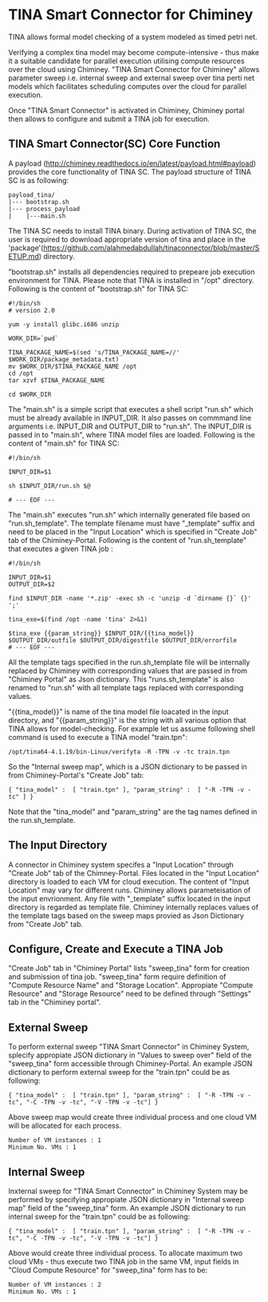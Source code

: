 TINA Smart Connector for Chiminey
==================================
TINA allows formal model checking of a system modeled as timed petri net. 

Verifying a complex tina model may become compute-intensive - thus make it a suitable candidate for parallel execution utilising compute resources over the cloud using Chiminey. "TINA Smart Connector for Chiminey" allows parameter sweep i.e. internal sweep and external sweep over tina perti net models which facilitates scheduling computes over the cloud for parallel execution.

Once "TINA Smart Connector" is activated in Chiminey, Chiminey portal then allows to configure and submit a TINA job for execution.

TINA Smart Connector(SC) Core Function
-----------------------------------
A payload (http://chiminey.readthedocs.io/en/latest/payload.html#payload) provides the core functionality of TINA SC. The payload structure of TINA SC is as following:

```
payload_tina/
|--- bootstrap.sh
|--- process_payload
|    |---main.sh
```
The TINA SC needs to install TINA binary. During activation of TINA SC, the user is required to download appropriate version of tina and place in the 'package'(https://github.com/alahmedabdullah/tinaconnector/blob/master/SETUP.md) directory.

"bootstrap.sh" installs all dependencies required to prepeare job execution environment for TINA. Please note that TINA is installed in "/opt" directory. Following is the content of "bootstrap.sh" for TINA SC:    

```
#!/bin/sh
# version 2.0

yum -y install glibc.i686 unzip

WORK_DIR=`pwd`

TINA_PACKAGE_NAME=$(sed 's/TINA_PACKAGE_NAME=//' $WORK_DIR/package_metadata.txt)
mv $WORK_DIR/$TINA_PACKAGE_NAME /opt
cd /opt
tar xzvf $TINA_PACKAGE_NAME

cd $WORK_DIR
```

The "main.sh" is a simple script that executes a shell script "run.sh" which must be already available in INPUT_DIR. It also passes on commmand line arguments i.e. INPUT_DIR and OUTPUT_DIR to "run.sh". The INPUT_DIR is passed in to "main.sh", where TINA model files are loaded. Following is the content of "main.sh" for TINA SC:

```
#!/bin/sh

INPUT_DIR=$1

sh $INPUT_DIR/run.sh $@

# --- EOF ---
```
The "main.sh" executes "run.sh" which internally generated file based on "run.sh_template". The template filename must have "_template" suffix and need to be placed in the "Input Location" which is specified in "Create Job" tab of the Chiminey-Portal. Following is the content of "run.sh_template" that executes a given TINA job :

```
#!/bin/sh

INPUT_DIR=$1
OUTPUT_DIR=$2

find $INPUT_DIR -name '*.zip' -exec sh -c 'unzip -d `dirname {}` {}' ';'

tina_exe=$(find /opt -name 'tina' 2>&1)

$tina_exe {{param_string}} $INPUT_DIR/{{tina_model}} $OUTPUT_DIR/outfile $OUTPUT_DIR/digestfile $OUTPUT_DIR/errorfile
# --- EOF ---
```
All the template tags specified in  the run.sh_template file will be internally replaced by Chiminey with corresponding values that are passed in from "Chiminey Portal" as Json dictionary. This "runs.sh_template" is  also renamed to "run.sh" with all template tags replaced with corresponding values. 

"{{tina_model}}" is name of the tina model file loacated in the input directory, and "{{param_string}}" is the string with all various option that TINA allows for model-checking. For example let us assume following shell command is used to execute a TINA model "train.tpn":

```
/opt/tina64-4.1.19/bin-Linux/verifyta -R -TPN -v -tc train.tpn 
```  
So the "Internal sweep map", which is a JSON dictionary to be passed in from Chiminey-Portal's "Create Job" tab:

```
{ "tina_model" :  [ "train.tpn" ], "param_string" :  [ "-R -TPN -v -tc" ] }

```
Note that the "tina_model" and "param_string" are the tag names defined in the run.sh_template.

The Input Directory
-------------------
A connector in Chiminey system specifes a "Input Location" through "Create Job" tab of the Chimney-Portal. Files located in the "Input Location" directory is loaded to each VM for cloud execution. The content of "Input Location" may vary for different runs. Chiminey allows parameteisation of the input envrionment. Any file with "_template" suffix located in the input directory is regarded as template file. Chiminey internally replaces values of the template tags based on the sweep maps provied as Json Dictionary from "Create Job" tab.

Configure, Create and Execute a TINA Job
------------------------------------------
"Create Job" tab in "Chiminey Portal" lists "sweep_tina" form for creation and submission of tina job. "sweep_tina" form require definition of "Compute Resource Name" and "Storage Location". Appropiate "Compute Resource" and "Storage Resource" need to be defined  through "Settings" tab in the "Chiminey portal".

External Sweep
--------------
To perform external sweep "TINA Smart Connector" in Chiminey System, splecify appropiate JSON dictionary in "Values to sweep over" field  of the "sweep_tina" form accessible through Chiminey-Portal. An example JSON dictionary to perform external sweep for the "train.tpn" could be as following:

```
{ "tina_model" :  [ "train.tpn" ], "param_string" :  [ "-R -TPN -v -tc", "-C -TPN -v -tc", "-V -TPN -v -tc"] }
``` 

Above sweep map would create three individual process and one cloud VM will be allocated for each process.

```
Number of VM instances : 1
Minimum No. VMs : 1
```
Internal Sweep
--------------
Inxternal sweep for "TINA Smart Connector" in Chiminey System may be performed by specifying appropiate JSON dictionary in "Internal sweep map" field  of the "sweep_tina" form. An example JSON dictionary to run internal sweep for the "train.tpn" could be as following:

```
{ "tina_model" :  [ "train.tpn" ], "param_string" :  [ "-R -TPN -v -tc", "-C -TPN -v -tc", "-V -TPN -v -tc"] }
``` 
Above would create three individual process. To allocate maximum two cloud VMs - thus execute two TINA job in the same VM,  input fields in "Cloud Compute Resource" for "sweep_tina" form has to be:

```
Number of VM instances : 2
Minimum No. VMs : 1
```
